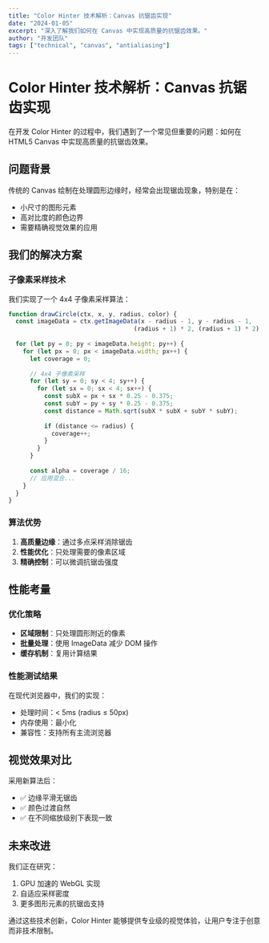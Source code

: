 ```yaml
---
title: "Color Hinter 技术解析：Canvas 抗锯齿实现"
date: "2024-01-05"
excerpt: "深入了解我们如何在 Canvas 中实现高质量的抗锯齿效果。"
author: "开发团队"
tags: ["technical", "canvas", "antialiasing"]
---
```


# Color Hinter 技术解析：Canvas 抗锯齿实现

在开发 Color Hinter 的过程中，我们遇到了一个常见但重要的问题：如何在 HTML5 Canvas 中实现高质量的抗锯齿效果。

## 问题背景

传统的 Canvas 绘制在处理圆形边缘时，经常会出现锯齿现象，特别是在：
- 小尺寸的图形元素
- 高对比度的颜色边界
- 需要精确视觉效果的应用

## 我们的解决方案

### 子像素采样技术

我们实现了一个 4x4 子像素采样算法：

```javascript
function drawCircle(ctx, x, y, radius, color) {
  const imageData = ctx.getImageData(x - radius - 1, y - radius - 1, 
                                   (radius + 1) * 2, (radius + 1) * 2);
  
  for (let py = 0; py < imageData.height; py++) {
    for (let px = 0; px < imageData.width; px++) {
      let coverage = 0;
      
      // 4x4 子像素采样
      for (let sy = 0; sy < 4; sy++) {
        for (let sx = 0; sx < 4; sx++) {
          const subX = px + sx * 0.25 - 0.375;
          const subY = py + sy * 0.25 - 0.375;
          const distance = Math.sqrt(subX * subX + subY * subY);
          
          if (distance <= radius) {
            coverage++;
          }
        }
      }
      
      const alpha = coverage / 16;
      // 应用混合...
    }
  }
}
```

### 算法优势

1. **高质量边缘**：通过多点采样消除锯齿
2. **性能优化**：只处理需要的像素区域
3. **精确控制**：可以微调抗锯齿强度

## 性能考量

### 优化策略

- **区域限制**：只处理圆形附近的像素
- **批量处理**：使用 ImageData 减少 DOM 操作
- **缓存机制**：复用计算结果

### 性能测试结果

在现代浏览器中，我们的实现：
- 处理时间：< 5ms (radius ≤ 50px)
- 内存使用：最小化
- 兼容性：支持所有主流浏览器

## 视觉效果对比

采用新算法后：
- ✅ 边缘平滑无锯齿
- ✅ 颜色过渡自然
- ✅ 在不同缩放级别下表现一致

## 未来改进

我们正在研究：
1. GPU 加速的 WebGL 实现
2. 自适应采样密度
3. 更多图形元素的抗锯齿支持

通过这些技术创新，Color Hinter 能够提供专业级的视觉体验，让用户专注于创意而非技术限制。
